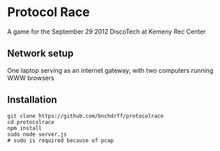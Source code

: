 # Protocol Race

A game for the September 29 2012 DiscoTech at Kemeny Rec Center

## Network setup

One laptop serving as an internet gateway, with two computers running WWW browsers

## Installation

    git clone https://github.com/bnchdrff/protocolrace
    cd protocolrace
    npm install
    sudo node server.js
    # sudo is required because of pcap


